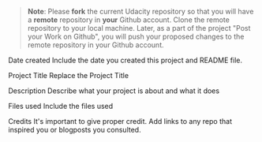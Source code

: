 >**Note**: Please **fork** the current Udacity repository so that you will have a **remote** repository in **your** Github account. Clone the remote repository to your local machine. Later, as a part of the project "Post your Work on Github", you will push your proposed changes to the remote repository in your Github account.

Date created
Include the date you created this project and README file.

Project Title
Replace the Project Title

Description
Describe what your project is about and what it does

Files used
Include the files used

Credits
It's important to give proper credit. Add links to any repo that inspired you or blogposts you consulted.
